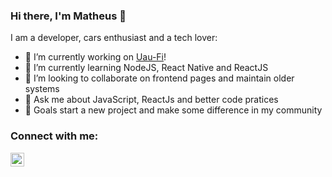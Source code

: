 ### Hi there, I'm Matheus 👋


I am a developer, cars enthusiast and a tech lover:

- 🔭 I’m currently working on [Uau-Fi](https://www.uaufi.com/)!
- 🌱 I’m currently learning NodeJS, React Native and ReactJS
- 👯 I’m looking to collaborate on frontend pages and maintain older systems
- 💬 Ask me about JavaScript, ReactJs and better code pratices
- 🎯 Goals start a new project and make some difference in my community



### Connect with me:

[<img align="left" alt="Matheus Duarte | LinkedIn" width="22px" src="https://cdn.jsdelivr.net/npm/simple-icons@v3/icons/linkedin.svg" />](https://www.linkedin.com/in/matheus-duarte-galv%C3%A3o-8b1a33b3/)
